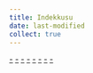 ```yaml
---
title: Indekkusu
date: last-modified
collect: true
---
```


[-](/bhatt2022prisms.md#:embed)
[-](/scholze2022liquid.md#:embed)
[-](/silverman2009arithmetic.md#:embed)
[-](/silverman1994advanced.md#:embed)
[-](/hindry2013diophantine.md#:embed)
[-](/weibel2013k.md#:embed)
[-](/kiehl2013weil.md#:embed)
[-](/darmon2009arithmetic.md#:embed)

<script>
  const lastModifiedDate = new Date(document.lastModified);
  const lastModifiedDateText = lastModifiedDate.toLocaleDateString('en-US', 
    { weekday: 'long', year: 'numeric', month: 'long', day: 'numeric' });
  const dateItem = [...document.querySelectorAll('li')]
    .filter(x => x.textContent == 'last-modified')[0]; 
  dateItem.textContent = lastModifiedDateText;
</script>